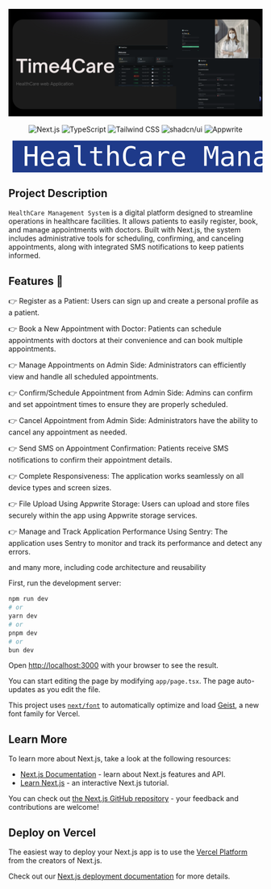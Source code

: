 ![Descriptive alt text](./public/images/Time4Care1.png)

<p align="center">
  <img src="https://img.shields.io/badge/-Next_JS-black?style=for-the-badge&logo=nextdotjs&logoColor=white" alt="Next.js" />
  <img src="https://img.shields.io/badge/-TypeScript-blue?style=for-the-badge&logo=typescript&logoColor=white" alt="TypeScript" />
  <img src="https://img.shields.io/badge/-Tailwind_CSS-06B6D4?style=for-the-badge&logo=tailwind-css&logoColor=white" alt="Tailwind CSS" />
    <img src="https://img.shields.io/badge/-shadcn/ui-000000?style=for-the-badge&logo=vercel&logoColor=white" alt="shadcn/ui" />
  <img src="https://img.shields.io/badge/-Appwrite-F43E5F?style=for-the-badge&logo=appwrite&logoColor=white" alt="Appwrite" />
</p>

<pre align="center"> <span style="background-color:#1E3A8A;color:white;padding:10px 20px;border-radius:5px;font-size:54px;">HealthCare Management System</span> </pre>

## Project Description

`HealthCare Management System` is a digital platform designed to streamline operations in healthcare facilities. It allows patients to easily register, book, and manage appointments with doctors. Built with Next.js, the system includes administrative tools for scheduling, confirming, and canceling appointments, along with integrated SMS notifications to keep patients informed.

## Features 🔋

👉 Register as a Patient: Users can sign up and create a personal profile as a patient.

👉 Book a New Appointment with Doctor: Patients can schedule appointments with doctors at their convenience and can book multiple appointments.

👉 Manage Appointments on Admin Side: Administrators can efficiently view and handle all scheduled appointments.

👉 Confirm/Schedule Appointment from Admin Side: Admins can confirm and set appointment times to ensure they are properly scheduled.

👉 Cancel Appointment from Admin Side: Administrators have the ability to cancel any appointment as needed.

👉 Send SMS on Appointment Confirmation: Patients receive SMS notifications to confirm their appointment details.

👉 Complete Responsiveness: The application works seamlessly on all device types and screen sizes.

👉 File Upload Using Appwrite Storage: Users can upload and store files securely within the app using Appwrite storage services.

👉 Manage and Track Application Performance Using Sentry: The application uses Sentry to monitor and track its performance and detect any errors.

and many more, including code architecture and reusability

First, run the development server:

```bash
npm run dev
# or
yarn dev
# or
pnpm dev
# or
bun dev
```

Open [http://localhost:3000](http://localhost:3000) with your browser to see the result.

You can start editing the page by modifying `app/page.tsx`. The page auto-updates as you edit the file.

This project uses [`next/font`](https://nextjs.org/docs/app/building-your-application/optimizing/fonts) to automatically optimize and load [Geist](https://vercel.com/font), a new font family for Vercel.

## Learn More

To learn more about Next.js, take a look at the following resources:

- [Next.js Documentation](https://nextjs.org/docs) - learn about Next.js features and API.
- [Learn Next.js](https://nextjs.org/learn) - an interactive Next.js tutorial.

You can check out [the Next.js GitHub repository](https://github.com/vercel/next.js) - your feedback and contributions are welcome!

## Deploy on Vercel

The easiest way to deploy your Next.js app is to use the [Vercel Platform](https://vercel.com/new?utm_medium=default-template&filter=next.js&utm_source=create-next-app&utm_campaign=create-next-app-readme) from the creators of Next.js.

Check out our [Next.js deployment documentation](https://nextjs.org/docs/app/building-your-application/deploying) for more details.
